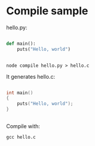 # Compile sample

hello.py:
```python

def main():
    puts("Hello, world")
    
```

```
node compile hello.py > hello.c
```

It generates hello.c:
```c

int main()
{
    puts("Hello, world");
}
 
```

Compile with:
```
gcc hello.c
```
